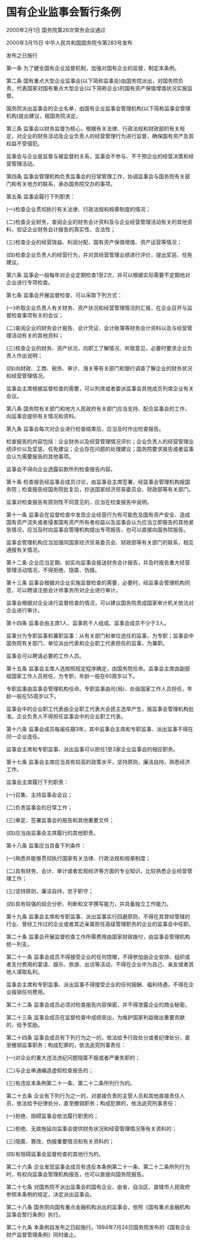 # 国有企业监事会暂行条例

2000年2月1日 国务院第26次常务会议通过

2000年3月15日 中华人民共和国国务院令第283号发布

发布之日施行

<!-- INFO END -->

第一条 为了健全国有企业监督机制，加强对国有企业的监督，制定本条例。

第二条 国有重点大型企业监事会(以下简称监事会)由国务院派出，对国务院负责，代表国家对国有重点大型企业(以下简称企业)的国有资产保值增值状况实施监督。

国务院派出监事会的企业名单，由国有企业监事会管理机构(以下简称监事会管理机构)提出建议，报国务院决定。

第三条 监事会以财务监督为核心，根据有关法律、行政法规和财政部的有关规定，对企业的财务活动及企业负责人的经营管理行为进行监督，确保国有资产及其权益不受侵犯。

监事会与企业是监督与被监督的关系，监事会不参与、不干预企业的经营决策和经营管理活动。

第四条 监事会管理机构负责监事会的日常管理工作，协调监事会与国务院有关部门和有关地方的联系，承办国务院交办的事项。

第五条 监事会履行下列职责：

(一)检查企业贯彻执行有关法律、行政法规和规章制度的情况；

(二)检查企业财务，查阅企业的财务会计资料及与企业经营管理活动有关的其他资料，验证企业财务会计报告的真实性、合法性；

(三)检查企业的经营效益、利润分配、国有资产保值增值、资产运营等情况；

(四)检查企业负责人的经营行为，并对其经营管理业绩进行评价，提出奖惩、任免建议。

第六条 监事会一般每年对企业定期检查1至2次，并可以根据实际需要不定期地对企业进行专项检查。

第七条 监事会开展监督检查，可以采取下列方式：

(一)听取企业负责人有关财务、资产状况和经营管理情况的汇报，在企业召开与监督检查事项有关的会议；

(二)查阅企业的财务会计报告、会计凭证、会计账簿等财务会计资料以及与经营管理活动有关的其他资料；

(三)核查企业的财务、资产状况，向职工了解情况、听取意见，必要时要求企业负责人作出说明；

(四)向财政、工商、税务、审计、海关等有关部门和银行调查了解企业的财务状况和经营管理情况。

监事会主席根据监督检查的需要，可以列席或者委派监事会其他成员列席企业有关会议。

第八条 国务院有关部门和地方人民政府有关部门应当支持、配合监事会的工作，向监事会提供有关情况和资料。

第九条 监事会每次对企业进行检查结束后，应当及时作出检查报告。

检查报告的内容包括：企业财务以及经营管理情况评价；企业负责人的经营管理业绩评价以及奖惩、任免建议；企业存在问题的处理建议；国务院要求报告或者监事会认为需要报告的其他事项。

监事会不得向企业透露前款所列检查报告内容。

第十条 检查报告经监事会成员讨论，由监事会主席签署，经监事会管理机构报国务院；检查报告经国务院批复后，抄送国家经济贸易委员会、财政部等有关部门。

监事对检查报告有原则性不同意见的，应当在检查报告中说明。

第十一条 监事会在监督检查中发现企业经营行为有可能危及国有资产安全、造成国有资产流失或者侵害国有资产所有者权益以及监事会认为应当立即报告的其他紧急情况，应当及时向监事会管理机构提出专项报告，也可以直接向国务院报告。

监事会管理机构应当加强同国家经济贸易委员会、财政部等有关部门的联系，相互通报有关情况。

第十二条 企业应当定期、如实向监事会报送财务会计报告，并及时报告重大经营管理活动情况，不得拒绝、隐匿、伪报。

第十三条 监事会根据对企业实施监督检查的需要，必要时，经监事会管理机构同意，可以聘请注册会计师事务所对企业进行审计。

监事会根据对企业进行监督检查的情况，可以建议国务院责成国家审计机关依法对企业进行审计。

第十四条 监事会由主席1人、监事若干人组成。监事会成员不少于3人。

监事分为专职监事和兼职监事：从有关部门和单位选任的监事，为专职；监事会中国务院有关部门、单位派出代表和企业职工代表担任的监事，为兼职。

监事会可以聘请必要的工作人员。

第十五条 监事会主席人选按照规定程序确定，由国务院任命。监事会主席由副部级国家工作人员担任，为专职，年龄一般在60周岁以下。

专职监事由监事会管理机构任命。专职监事由司(局)、处级国家工作人员担任，年龄一般在55周岁以下。

监事会中的企业职工代表由企业职工代表大会民主选举产生，报监事会管理机构批准。企业负责人不得担任监事会中的企业职工代表。

第十六条 监事会成员每届任期3年，其中监事会主席和专职监事、派出监事不得在同一企业连任。

监事会主席和专职监事、派出监事可以担任1至3家企业监事会的相应职务。

第十七条 监事会主席应当具有较高的政策水平，坚持原则，廉洁自持，熟悉经济工作。

监事会主席履行下列职责：

(一)召集、主持监事会会议；

(二)负责监事会的日常工作；

(三)审定、签署监事会的报告和其他重要文件；

(四)应当由监事会主席履行的其他职责。

第十八条 监事应当具备下列条件：

(一)熟悉并能够贯彻执行国家有关法律、行政法规和规章制度；

(二)具有财务、会计、审计或者宏观经济等方面的专业知识，比较熟悉企业经营管理工作；

(三)坚持原则，廉洁自持，忠于职守；

(四)具有较强的综合分析、判断和文字撰写能力，并具备独立工作能力。

第十九条 监事会主席和专职监事、派出监事实行回避原则，不得在其曾经管辖的行业、曾经工作过的企业或者其近亲属担任高级管理职务的企业的监事会中任职。

第二十条 监事会开展监督检查工作所需费用由国家财政拨付，由监事会管理机构统一列支。

第二十一条 监事会成员不得接受企业的任何馈赠，不得参加由企业安排、组织或者支付费用的宴请、娱乐、旅游、出访等活动，不得在企业中为自己、亲友或者其他人谋取私利。

监事会主席和专职监事、派出监事不得接受企业的任何报酬、福利待遇，不得在企业报销任何费用。

第二十二条 监事会成员必须对检查报告内容保密，并不得泄露企业的商业秘密。

第二十三条 监事会成员在监督检查中成绩突出，为维护国家利益做出重要贡献的，给予奖励。

第二十四条 监事会成员有下列行为之一的，依法给予行政处分或者纪律处分，直至撤销监事职务；构成犯罪的，依法追究刑事责任：

(一)对企业的重大违法违纪问题隐匿不报或者严重失职的；

(二)与企业串通编造虚假检查报告的；

(三)有违反本条例第二十一条、第二十二条所列行为的。

第二十五条 企业有下列行为之一的，对直接负责的主管人员和其他直接责任人员，依法给予纪律处分，直至撤销职务；构成犯罪的，依法追究刑事责任：

(一)拒绝、阻碍监事会依法履行职责的；

(二)拒绝、无故拖延向监事会提供财务状况和经营管理情况等有关资料的；

(三)隐匿、篡改、伪报重要情况和有关资料的；

(四)有阻碍监事会监督检查的其他行为的。

第二十六条 企业发现监事会成员有违反本条例第二十一条、第二十二条所列行为时，有权向监事会管理机构报告，也可以直接向国务院报告。

第二十七条 对国务院不派出监事会的国有企业，由省、自治区、直辖市人民政府参照本条例的规定，决定派出监事会。

第二十八条 国务院向国有重点金融机构派出的监事会，依照《国有重点金融机构监事会暂行条例》执行。

第二十九条 本条例自发布之日起施行。1994年7月24日国务院发布的《国有企业财产监督管理条例》同时废止。

